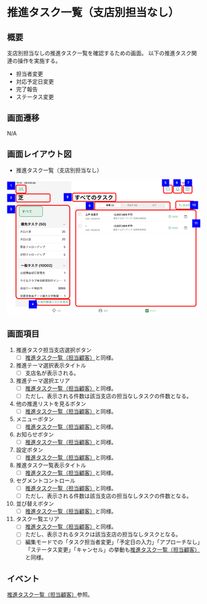 # 推進タスク一覧（支店別担当なし）

## 概要

支店別担当なしの推進タスク一覧を確認するための画面。
以下の推進タスク関連の操作を実施する。

- 担当者変更
- 対応予定日変更
- 完了報告
- ステータス変更

## 画面遷移

N/A

## 画面レイアウト図

- 推進タスク一覧（支店別担当なし）

![推進タスク一覧（支店別担当なし）](./images/推進タスク一覧（支店別担当なし）.drawio.png)

## 画面項目

1. 推進タスク担当支店選択ボタン
    - [ ] [推進タスク一覧（担当顧客）](./推進タスク一覧（担当顧客）.md)と同様。
2. 推進テーマ選択表示タイトル
    - [ ] 支店名が表示される。
3. 推進テーマ選択エリア
    - [ ] [推進タスク一覧（担当顧客）](./推進タスク一覧（担当顧客）.md)と同様。
    - [ ] ただし、表示される件数は該当支店の担当なしタスクの件数となる。
4. 他の推進リストを見るボタン
    - [ ] [推進タスク一覧（担当顧客）](./推進タスク一覧（担当顧客）.md)と同様。
5. メニューボタン
    - [ ] [推進タスク一覧（担当顧客）](./推進タスク一覧（担当顧客）.md)と同様。
6. お知らせボタン
    - [ ] [推進タスク一覧（担当顧客）](./推進タスク一覧（担当顧客）.md)と同様。
7. 設定ボタン
    - [ ] [推進タスク一覧（担当顧客）](./推進タスク一覧（担当顧客）.md)と同様。
8. 推進タスク一覧表示タイトル
    - [ ] [推進タスク一覧（担当顧客）](./推進タスク一覧（担当顧客）.md)と同様。
9. セグメントコントロール
    - [ ] [推進タスク一覧（担当顧客）](./推進タスク一覧（担当顧客）.md)と同様。
    - [ ] ただし、表示される件数は該当支店の担当なしタスクの件数となる。
10. 並び替えボタン
    - [ ] [推進タスク一覧（担当顧客）](./推進タスク一覧（担当顧客）.md)と同様。
11. タスク一覧エリア
    - [ ] [推進タスク一覧（担当顧客）](./推進タスク一覧（担当顧客）.md)と同様。
    - [ ] ただし、表示されるタスクは該当支店の担当なしタスクとなる。
    - [ ] 編集モードでの「タスク担当者変更」「予定日の入力」「アプローチなし」「ステータス変更」「キャンセル」の挙動も[推進タスク一覧（担当顧客）](./推進タスク一覧（担当顧客）.md)と同様。

## イベント

[推進タスク一覧（担当顧客）](./推進タスク一覧（担当顧客）.md)参照。
